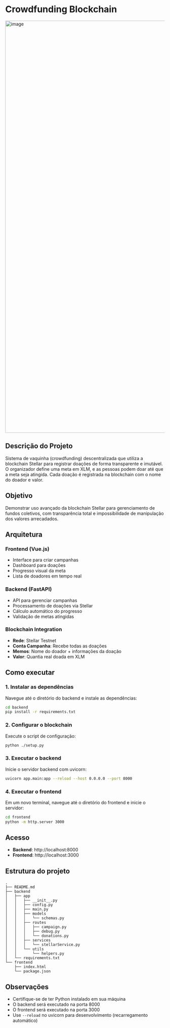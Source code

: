 # Crowdfunding Blockchain
<img width="1920" height="1303" alt="image" src="https://github.com/user-attachments/assets/5bbcdffc-e318-4c9e-ad20-a8d7c331f40e" />


## Descrição do Projeto

Sistema de vaquinha (crowdfunding) descentralizada que utiliza a blockchain Stellar para registrar doações de forma transparente e imutável. O organizador define uma meta em XLM, e as pessoas podem doar até que a meta seja atingida. Cada doação é registrada na blockchain com o nome do doador e valor.

## Objetivo

Demonstrar uso avançado da blockchain Stellar para gerenciamento de fundos coletivos, com transparência total e impossibilidade de manipulação dos valores arrecadados.

## Arquitetura

### Frontend (Vue.js)
- Interface para criar campanhas
- Dashboard para doações
- Progresso visual da meta
- Lista de doadores em tempo real

### Backend (FastAPI)
- API para gerenciar campanhas
- Processamento de doações via Stellar
- Cálculo automático do progresso
- Validação de metas atingidas

### Blockchain Integration
- **Rede**: Stellar Testnet
- **Conta Campanha**: Recebe todas as doações
- **Memos**: Nome do doador + informações da doação
- **Valor**: Quantia real doada em XLM

## Como executar

### 1. Instalar as dependências

Navegue até o diretório do backend e instale as dependências:

```bash
cd backend
pip install -r requirements.txt
```

### 2. Configurar o blockchain

Execute o script de configuração:

```bash
python ./setup.py
```

### 3. Executar o backend

Inicie o servidor backend com uvicorn:

```bash
uvicorn app.main:app --reload --host 0.0.0.0 --port 8000
```

### 4. Executar o frontend

Em um novo terminal, navegue até o diretório do frontend e inicie o servidor:

```bash
cd frontend
python -m http.server 3000
```

## Acesso

- **Backend**: http://localhost:8000
- **Frontend**: http://localhost:3000

## Estrutura do projeto

```
.
├── README.md
├── backend
│   ├── app
│   │   ├── __init__.py
│   │   ├── config.py
│   │   ├── main.py
│   │   ├── models
│   │   │   └── schemas.py
│   │   ├── routes
│   │   │   ├── campaign.py
│   │   │   ├── debug.py
│   │   │   └── donations.py
│   │   ├── services
│   │   │   └── stellarService.py
│   │   └── utils
│   │       └── helpers.py
│   └── requirements.txt
└── frontend
    ├── index.html
    └── package.json
```

## Observações

- Certifique-se de ter Python instalado em sua máquina
- O backend será executado na porta 8000
- O frontend será executado na porta 3000
- Use `--reload` no uvicorn para desenvolvimento (recarregamento automático)
